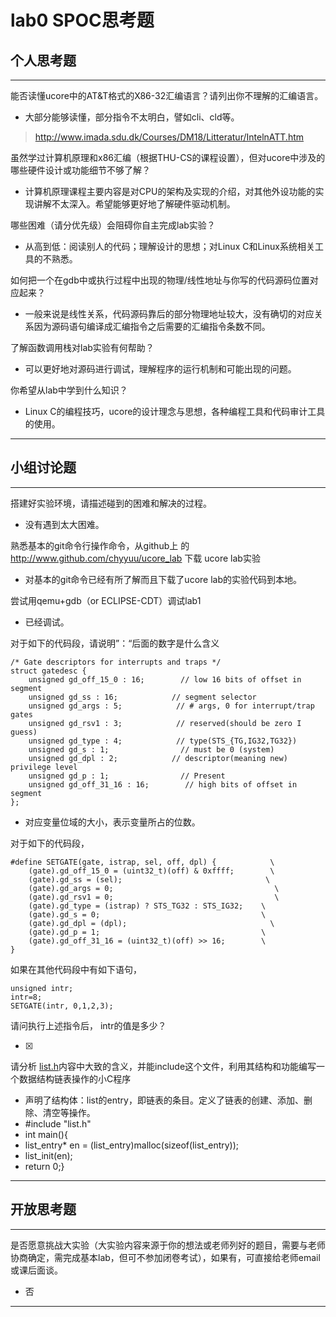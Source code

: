 # lab0 SPOC思考题

## 个人思考题

---

能否读懂ucore中的AT&T格式的X86-32汇编语言？请列出你不理解的汇编语言。
- 大部分能够读懂，部分指令不太明白，譬如cli、cld等。

>  http://www.imada.sdu.dk/Courses/DM18/Litteratur/IntelnATT.htm

虽然学过计算机原理和x86汇编（根据THU-CS的课程设置），但对ucore中涉及的哪些硬件设计或功能细节不够了解？
- 计算机原理课程主要内容是对CPU的架构及实现的介绍，对其他外设功能的实现讲解不太深入。希望能够更好地了解硬件驱动机制。

>   


哪些困难（请分优先级）会阻碍你自主完成lab实验？
- 从高到低：阅读别人的代码；理解设计的思想；对Linux C和Linux系统相关工具的不熟悉。

>   

如何把一个在gdb中或执行过程中出现的物理/线性地址与你写的代码源码位置对应起来？
- 一般来说是线性关系，代码源码靠后的部分物理地址较大，没有确切的对应关系因为源码语句编译成汇编指令之后需要的汇编指令条数不同。

>   

了解函数调用栈对lab实验有何帮助？
- 可以更好地对源码进行调试，理解程序的运行机制和可能出现的问题。

>   

你希望从lab中学到什么知识？
- Linux C的编程技巧，ucore的设计理念与思想，各种编程工具和代码审计工具的使用。

>   

---

## 小组讨论题

---

搭建好实验环境，请描述碰到的困难和解决的过程。
- 没有遇到太大困难。

> 

熟悉基本的git命令行操作命令，从github上
的 http://www.github.com/chyyuu/ucore_lab 下载
ucore lab实验
- 对基本的git命令已经有所了解而且下载了ucore lab的实验代码到本地。

> 

尝试用qemu+gdb（or ECLIPSE-CDT）调试lab1
- 已经调试。

> 

对于如下的代码段，请说明”：“后面的数字是什么含义
```
/* Gate descriptors for interrupts and traps */
struct gatedesc {
    unsigned gd_off_15_0 : 16;        // low 16 bits of offset in segment
    unsigned gd_ss : 16;            // segment selector
    unsigned gd_args : 5;            // # args, 0 for interrupt/trap gates
    unsigned gd_rsv1 : 3;            // reserved(should be zero I guess)
    unsigned gd_type : 4;            // type(STS_{TG,IG32,TG32})
    unsigned gd_s : 1;                // must be 0 (system)
    unsigned gd_dpl : 2;            // descriptor(meaning new) privilege level
    unsigned gd_p : 1;                // Present
    unsigned gd_off_31_16 : 16;        // high bits of offset in segment
};
```

- 对应变量位域的大小，表示变量所占的位数。

> 

对于如下的代码段，
```
#define SETGATE(gate, istrap, sel, off, dpl) {            \
    (gate).gd_off_15_0 = (uint32_t)(off) & 0xffff;        \
    (gate).gd_ss = (sel);                                \
    (gate).gd_args = 0;                                    \
    (gate).gd_rsv1 = 0;                                    \
    (gate).gd_type = (istrap) ? STS_TG32 : STS_IG32;    \
    (gate).gd_s = 0;                                    \
    (gate).gd_dpl = (dpl);                                \
    (gate).gd_p = 1;                                    \
    (gate).gd_off_31_16 = (uint32_t)(off) >> 16;        \
}
```

如果在其他代码段中有如下语句，
```
unsigned intr;
intr=8;
SETGATE(intr, 0,1,2,3);
```
请问执行上述指令后， intr的值是多少？

- [x]  

> 

请分析 [list.h](https://github.com/chyyuu/ucore_lab/blob/master/labcodes/lab2/libs/list.h)内容中大致的含义，并能include这个文件，利用其结构和功能编写一个数据结构链表操作的小C程序

- 声明了结构体：list的entry，即链表的条目。定义了链表的创建、添加、删除、清空等操作。
- #include "list.h"
- int main(){
- list_entry* en = (list_entry)malloc(sizeof(list_entry));
- list_init(en);
- return 0;}

> 

---

## 开放思考题

---

是否愿意挑战大实验（大实验内容来源于你的想法或老师列好的题目，需要与老师协商确定，需完成基本lab，但可不参加闭卷考试），如果有，可直接给老师email或课后面谈。
- 否 

>  

---
